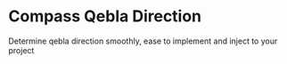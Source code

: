 # Compass Qebla Direction

Determine qebla direction smoothly, ease to implement and inject to your project
